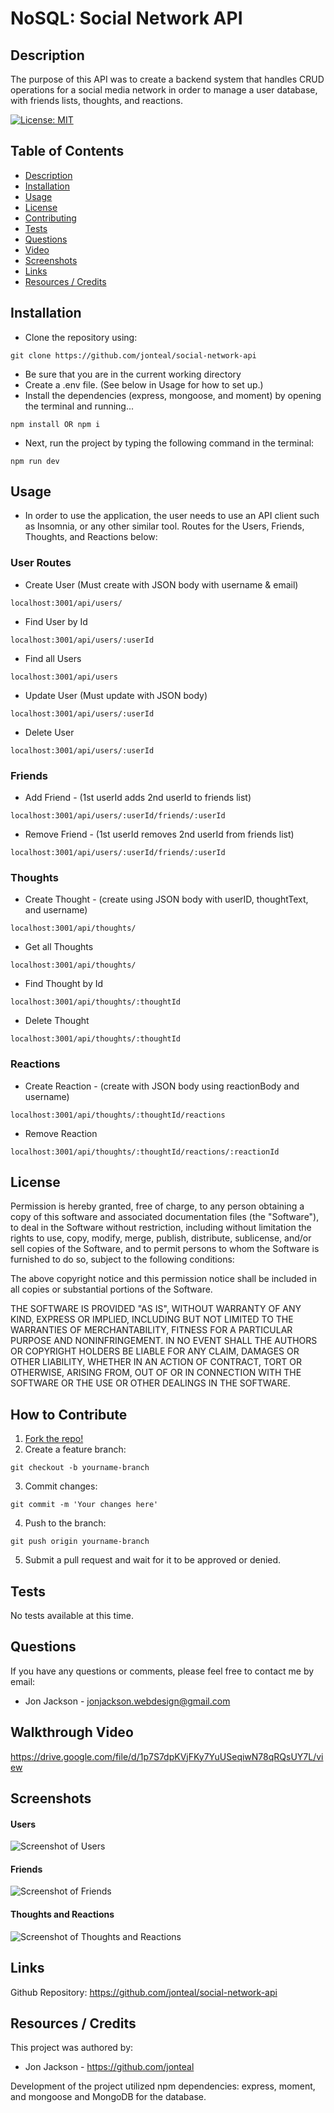 # NoSQL: Social Network API

<a name="description"></a>
## Description
The purpose of this API was to create a backend system that handles CRUD operations for a social media network in order to manage a user database, with friends lists, thoughts, and reactions.  


[![License: MIT](https://img.shields.io/badge/License-MIT-yellow.svg)](https://opensource.org/licenses/MIT)

## Table of Contents
- [Description](#description)
- [Installation](#installation)
- [Usage](#usage)
- [License](#license)
- [Contributing](#contributing)
- [Tests](#tests)
- [Questions](#questions)
- [Video](#video)
- [Screenshots](#screenshots)
- [Links](#links)
- [Resources / Credits](#credits)


<a name="installation"></a>

## Installation
* Clone the repository using:

```
git clone https://github.com/jonteal/social-network-api
```
* Be sure that you are in the current working directory
* Create a .env file. (See below in Usage for how to set up.)
* Install the dependencies (express, mongoose, and moment) by opening the terminal and running...
```
npm install OR npm i
```

* Next, run the project by typing the following command in the terminal:
```
npm run dev
```

<a name="usage"></a>

## Usage
* In order to use the application, the user needs to use an API client such as Insomnia, or any other similar tool. Routes for the Users, Friends, Thoughts, and Reactions below:

### User Routes

* Create User (Must create with JSON body with username & email)
```
localhost:3001/api/users/
```
* Find User by Id
```
localhost:3001/api/users/:userId
```
* Find all Users
```
localhost:3001/api/users
```
* Update User (Must update with JSON body)
```
localhost:3001/api/users/:userId
```
* Delete User
```
localhost:3001/api/users/:userId
```

### Friends
* Add Friend - (1st userId adds 2nd userId to friends list)
```
localhost:3001/api/users/:userId/friends/:userId
```
* Remove Friend - (1st userId removes 2nd userId from friends list)
```
localhost:3001/api/users/:userId/friends/:userId
```

### Thoughts 
* Create Thought - (create using JSON body with userID, thoughtText, and username)
```
localhost:3001/api/thoughts/
```
* Get all Thoughts
```
localhost:3001/api/thoughts/
```
* Find Thought by Id
```
localhost:3001/api/thoughts/:thoughtId
```
* Delete Thought
```
localhost:3001/api/thoughts/:thoughtId
```

### Reactions
* Create Reaction - (create with JSON body using reactionBody and username)
```
localhost:3001/api/thoughts/:thoughtId/reactions
```
* Remove Reaction
```
localhost:3001/api/thoughts/:thoughtId/reactions/:reactionId
```


<a name="license"></a>

## License
Permission is hereby granted, free of charge, to any person obtaining a copy of this software and associated documentation files (the "Software"), to deal in the Software without restriction, including without limitation the rights to use, copy, modify, merge, publish, distribute, sublicense, and/or sell copies of the Software, and to permit persons to whom the Software is furnished to do so, subject to the following conditions:

The above copyright notice and this permission notice shall be included in all copies or substantial portions of the Software.

THE SOFTWARE IS PROVIDED "AS IS", WITHOUT WARRANTY OF ANY KIND, EXPRESS OR IMPLIED, INCLUDING BUT NOT LIMITED TO THE WARRANTIES OF MERCHANTABILITY, FITNESS FOR A PARTICULAR PURPOSE AND NONINFRINGEMENT. IN NO EVENT SHALL THE AUTHORS OR COPYRIGHT HOLDERS BE LIABLE FOR ANY CLAIM, DAMAGES OR OTHER LIABILITY, WHETHER IN AN ACTION OF CONTRACT, TORT OR OTHERWISE, ARISING FROM, OUT OF OR IN CONNECTION WITH THE SOFTWARE OR THE USE OR OTHER DEALINGS IN THE SOFTWARE.


<a name="contributing"></a>

## How to Contribute
1. [Fork the repo!](https://docs.github.com/en/get-started/quickstart/fork-a-repo)
2. Create a feature branch:
```
git checkout -b yourname-branch
```
3. Commit changes:
```
git commit -m 'Your changes here'
```
4. Push to the branch:
```
git push origin yourname-branch
```
5. Submit a pull request and wait for it to be approved or denied.

<a name="tests"></a>

## Tests
No tests available at this time.


<a name="questions"></a>

## Questions
If you have any questions or comments, please feel free to contact me by email:

* Jon Jackson - jonjackson.webdesign@gmail.com


<a name="video"></a>

## Walkthrough Video

https://drive.google.com/file/d/1p7S7dpKVjFKy7YuUSeqiwN78qRQsUY7L/view

<a name="screenshots"></a>

## Screenshots


#### Users
![Screenshot of Users](./images/social-network-users.png)

#### Friends
![Screenshot of Friends](./images/social-network-friends.png)

#### Thoughts and Reactions
![Screenshot of Thoughts and Reactions](./images/social-network-thoughts.png)


<a name="links"></a>

## Links
Github Repository: https://github.com/jonteal/social-network-api


<a name="credits"></a>

## Resources / Credits
This project was authored by: 
* Jon Jackson - https://github.com/jonteal

Development of the project utilized npm dependencies: express, moment, and mongoose and MongoDB for the database.